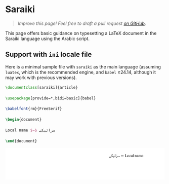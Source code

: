 # Saraiki

<blockquote>
  <p><em>Improve this page! Feel free to draft a pull request <a href="https://github.com/latex3/babel/tree/docs/docs">on GitHub</a></em>.</p>
</blockquote>

This page offers basic guidance on typesetting a LaTeX document in the
Saraiki language using the Arabic script.

## Support with `ini` locale file

Here is a minimal sample file with `saraiki` as the main language
(assuming `luatex`, which is the recommended engine, and `babel` ≥24.14,
although it may work with previous versions).

```tex
\documentclass[saraiki]{article}

\usepackage[provide=*,bidi=basic]{babel}

\babelfont{rm}{FreeSerif}

\begin{document}

Local name $=$ سرائیکی

\end{document}
```

![](../media/locale-saraiki.png)